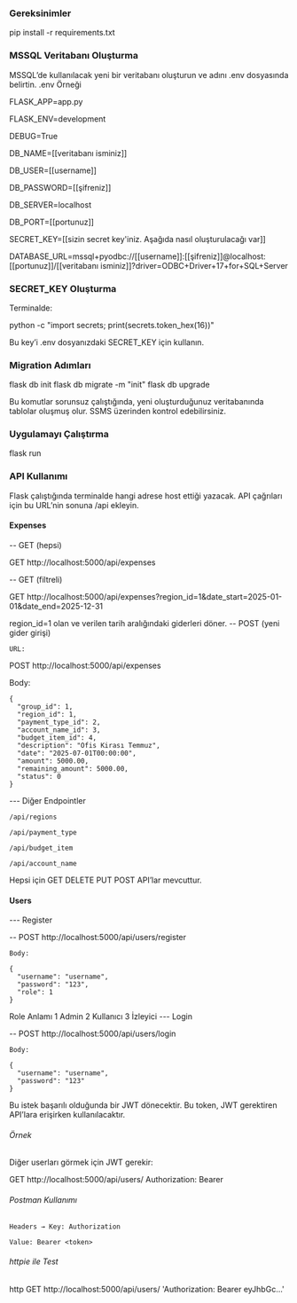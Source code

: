 ### Gereksinimler

pip install -r requirements.txt

### MSSQL Veritabanı Oluşturma

MSSQL’de kullanılacak yeni bir veritabanı oluşturun ve adını .env dosyasında belirtin.
.env Örneği

FLASK_APP=app.py

FLASK_ENV=development

DEBUG=True

DB_NAME=[[veritabanı isminiz]]

DB_USER=[[username]]

DB_PASSWORD=[[şifreniz]]

DB_SERVER=localhost

DB_PORT=[[portunuz]]

SECRET_KEY=[[sizin secret key'iniz. Aşağıda nasıl oluşturulacağı var]]

DATABASE_URL=mssql+pyodbc://[[username]]:[[şifreniz]]@localhost:[[portunuz]]/[[veritabanı isminiz]]?driver=ODBC+Driver+17+for+SQL+Server

### SECRET_KEY Oluşturma

Terminalde:

python -c "import secrets; print(secrets.token_hex(16))"

Bu key’i .env dosyanızdaki SECRET_KEY için kullanın.
### Migration Adımları

flask db init
flask db migrate -m "init"
flask db upgrade

Bu komutlar sorunsuz çalıştığında, yeni oluşturduğunuz veritabanında tablolar oluşmuş olur. SSMS üzerinden kontrol edebilirsiniz.
### Uygulamayı Çalıştırma

flask run

### API Kullanımı

Flask çalıştığında terminalde hangi adrese host ettiği yazacak. API çağrıları için bu URL’nin sonuna /api ekleyin.
#### Expenses
-- GET (hepsi)

GET http://localhost:5000/api/expenses

-- GET (filtreli)

GET http://localhost:5000/api/expenses?region_id=1&date_start=2025-01-01&date_end=2025-12-31

region_id=1 olan ve verilen tarih aralığındaki giderleri döner.
-- POST (yeni gider girişi)

    URL:

POST http://localhost:5000/api/expenses

Body:

    {
      "group_id": 1,
      "region_id": 1,
      "payment_type_id": 2,
      "account_name_id": 3,
      "budget_item_id": 4,
      "description": "Ofis Kirası Temmuz",
      "date": "2025-07-01T00:00:00",
      "amount": 5000.00,
      "remaining_amount": 5000.00,
      "status": 0
    }

--- Diğer Endpointler

    /api/regions

    /api/payment_type

    /api/budget_item

    /api/account_name

Hepsi için GET DELETE PUT POST API’lar mevcuttur.
#### Users
--- Register

-- POST http://localhost:5000/api/users/register

    Body:

    {
      "username": "username",
      "password": "123",
      "role": 1
    }

Role	Anlamı
1	Admin
2	Kullanıcı
3	İzleyici
--- Login

-- POST http://localhost:5000/api/users/login

    Body:

    {
      "username": "username",
      "password": "123"
    }

Bu istek başarılı olduğunda bir JWT <token> dönecektir. Bu token, JWT gerektiren API’lara erişirken kullanılacaktır.
###### Örnek

Diğer userları görmek için JWT gerekir:

GET http://localhost:5000/api/users/
Authorization: Bearer <token>

###### Postman Kullanımı

    Headers → Key: Authorization

    Value: Bearer <token>

###### httpie ile Test

http GET http://localhost:5000/api/users/ 'Authorization: Bearer eyJhbGc...'
